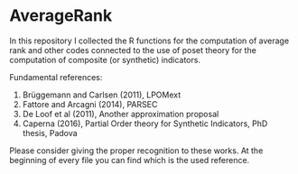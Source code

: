 # AverageRank
In this repository I collected the R functions for the computation of average rank and other codes connected to the use of poset theory for the computation of composite (or synthetic) indicators.  

Fundamental references:
1) Brüggemann and Carlsen (2011), LPOMext
2) Fattore and Arcagni (2014), PARSEC
3) De Loof et al (2011), Another approximation proposal
4) Caperna (2016), Partial Order theory for Synthetic Indicators, PhD thesis, Padova

Please consider giving the proper recognition to these works. At the beginning of every file you can find which is the used reference.

